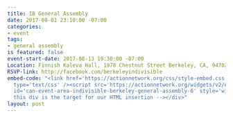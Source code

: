 ```yaml
---
title: IB General Assembly
date: 2017-08-01 23:10:00 -07:00
categories:
- event
tags:
- general assembly
is featured: false
event-start-date: 2017-08-13 19:30:00 -07:00
Location: Finnish Kaleva Hall, 1970 Chestnut Street Berkeley, CA, 94702
RSVP-link: http://facebook.com/berkeleyindivisible
embed-code: "<link href='https://actionnetwork.org/css/style-embed.css' rel='stylesheet'
  type='text/css' /><script src='https://actionnetwork.org/widgets/v2/event/indivisible-berkeley-general-assembly-6?format=js&source=widget'></script><div
  id='can-event-area-indivisible-berkeley-general-assembly-6' style='width: 100%'><!--
  this div is the target for our HTML insertion --></div>"
layout: post
---
```


